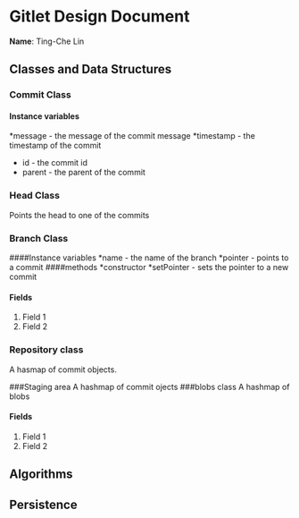 # Gitlet Design Document

**Name**:
Ting-Che Lin 

## Classes and Data Structures

### Commit Class
#### Instance variables
*message - the message of the commit message
*timestamp - the timestamp of the commit
* id - the commit id
* parent - the parent of the commit

### Head Class
Points the head to one of the commits 

### Branch Class
####Instance variables
*name - the name of the branch
*pointer - points to a commit 
####methods
*constructor 
*setPointer - sets the pointer to a new commit 

#### Fields

1. Field 1
2. Field 2
   

### Repository class
A hasmap of commit objects.  

###Staging area
A hashmap of commit ojects
###blobs class
A hashmap of blobs 

#### Fields

1. Field 1
2. Field 2


## Algorithms


## Persistence

